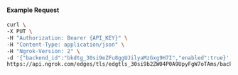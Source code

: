 <!-- Code generated for API Clients. DO NOT EDIT. -->

#### Example Request

```bash
curl \
-X PUT \
-H "Authorization: Bearer {API_KEY}" \
-H "Content-Type: application/json" \
-H "Ngrok-Version: 2" \
-d '{"backend_id":"bkdtg_30si9eZFu8ggUJilyaMzGxg9H7I","enabled":true}' \
https://api.ngrok.com/edges/tls/edgtls_30si9b2ZW04P0A9UpyFgW7oTAms/backend
```
